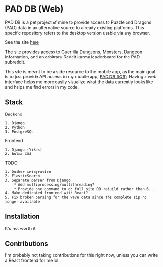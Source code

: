 # PAD DB (Web)

PAD DB is a pet project of mine to provide access to Puzzle and Dragons (PAD) data in an 
alternative source to already existing platforms. This specific repository refers to the 
desktop version usable via any browser. 

See the site [here](www.pad-db.com)

The site provides access to Guerrilla Dungeons, Monsters, Dungeon information, and an 
arbitrary Reddit karma leaderboard for the PAD subreddit.

This site is meant to be a side resource to the mobile app, as the main goal is to just provide API
access to my mobile app, [PAD DB (iOS)](https://github.com/rohilthopu/pdb-swift). Having a web interface
helps me more easily visualize what the data currently looks like and helps me find errors in my code.

## Stack

Backend

    1. Django
    2. Python
    3. PostgreSQL

Frontend

    1. Django (Yikes)
    2. Bulma CSS
         
TODO:

    1. Docker integration
    2. ElasticSearch
    3. Separate parser from Django
        * Add multiprocessing/multithreading?
        * Provide one command to do full site DB rebuild rather than 6...
    4. Make dedicated frontend with React?
    5. Fix broken parsing for the wave data since the complete zip no longer available
    

## Installation

It's not worth it.

## Contributions

I'm probably not taking contributions for this right now, unless you can write a React frontend for me lol. 
